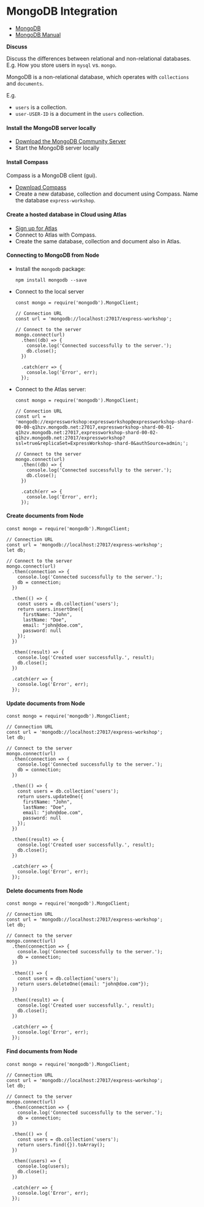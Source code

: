 # MongoDB Integration

* [MongoDB](https://www.mongodb.com/)
* [MongoDB Manual](https://docs.mongodb.com/manual/)

**Discuss**

Discuss the differences between relational and non-relational databases.  
E.g. How you store users in `mysql` vs. `mongo`.

MongoDB is a non-relational database, which operates with `collections` and `documents`.

E.g. 
* `users` is a collection.
* `user-USER-ID` is a document in the `users` collection.


#### Install the MongoDB server locally

* [Download the MongoDB Community Server](https://www.mongodb.com/download-center#community)
* Start the MongoDB server locally


#### Install Compass

Compass is a MongoDB client (gui).

* [Download Compass](https://www.mongodb.com/download-center#compass)
* Create a new database, collection and document using Compass. Name the database `express-workshop`.


#### Create a hosted database in Cloud using Atlas

* [Sign up for Atlas](https://www.mongodb.com/download-center#atlas)
* Connect to Atlas with Compass.  
* Create the same database, collection and document also in Atlas.


#### Connecting to MongoDB from Node

* Install the `mongodb` package: 

      npm install mongodb --save

* Connect to the local server

      const mongo = require('mongodb').MongoClient;
      
      // Connection URL
      const url = 'mongodb://localhost:27017/express-workshop';
      
      // Connect to the server
      mongo.connect(url)
        .then((db) => {
          console.log('Connected successfully to the server.');
          db.close();
        })
        
        .catch(err => {
          console.log('Error', err);
        });

* Connect to the Atlas server:

      const mongo = require('mongodb').MongoClient;
      
      // Connection URL
      const url = 'mongodb://expressworkshop:expressworkshop@expressworkshop-shard-00-00-q1hzv.mongodb.net:27017,expressworkshop-shard-00-01-q1hzv.mongodb.net:27017,expressworkshop-shard-00-02-q1hzv.mongodb.net:27017/expressworkshop?ssl=true&replicaSet=ExpressWorkshop-shard-0&authSource=admin;';
      
      // Connect to the server
      mongo.connect(url)
        .then((db) => {
          console.log('Connected successfully to the server.');
          db.close();
        })
        
        .catch(err => {
          console.log('Error', err);
        });

#### Create documents from Node

    const mongo = require('mongodb').MongoClient;
    
    // Connection URL
    const url = 'mongodb://localhost:27017/express-workshop';
    let db;
    
    // Connect to the server
    mongo.connect(url)
      .then(connection => {
        console.log('Connected successfully to the server.');
        db = connection;
      })
      
      .then(() => {
        const users = db.collection('users');
        return users.insertOne({
          firstName: "John",
          lastName: "Doe",
          email: "john@doe.com",
          password: null
        });
      })
      
      .then((result) => {
        console.log('Created user successfully.', result);
        db.close();
      })
      
      .catch(err => {
        console.log('Error', err);
      });
      

#### Update documents from Node

    const mongo = require('mongodb').MongoClient;
    
    // Connection URL
    const url = 'mongodb://localhost:27017/express-workshop';
    let db;
    
    // Connect to the server
    mongo.connect(url)
      .then(connection => {
        console.log('Connected successfully to the server.');
        db = connection;
      })
      
      .then(() => {
        const users = db.collection('users');
        return users.updateOne({
          firstName: "John",
          lastName: "Doe",
          email: "john@doe.com",
          password: null
        });
      })
      
      .then((result) => {
        console.log('Created user successfully.', result);
        db.close();
      })
      
      .catch(err => {
        console.log('Error', err);
      });
      
#### Delete documents from Node

    const mongo = require('mongodb').MongoClient;
    
    // Connection URL
    const url = 'mongodb://localhost:27017/express-workshop';
    let db;
    
    // Connect to the server
    mongo.connect(url)
      .then(connection => {
        console.log('Connected successfully to the server.');
        db = connection;
      })
      
      .then(() => {
        const users = db.collection('users');
        return users.deleteOne({email: "john@doe.com"});
      })
      
      .then((result) => {
        console.log('Created user successfully.', result);
        db.close();
      })
      
      .catch(err => {
        console.log('Error', err);
      });

#### Find documents from Node

    const mongo = require('mongodb').MongoClient;
    
    // Connection URL
    const url = 'mongodb://localhost:27017/express-workshop';
    let db;
    
    // Connect to the server
    mongo.connect(url)
      .then(connection => {
        console.log('Connected successfully to the server.');
        db = connection;
      })
      
      .then(() => {
        const users = db.collection('users');
        return users.find({}).toArray();
      })
      
      .then((users) => {
        console.log(users);
        db.close();
      })
      
      .catch(err => {
        console.log('Error', err);
      });

